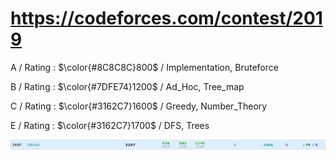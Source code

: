# https://codeforces.com/contest/2019

A / Rating : $\color{#8C8C8C}800$ / Implementation, Bruteforce

B / Rating : $\color{#7DFE74}1200$ / Ad_Hoc, Tree_map

C / Rating : $\color{#3162C7}1600$ / Greedy, Number_Theory

E / Rating : $\color{#3162C7}1700$ / DFS, Trees

![My Image](https://github.com/kss418/Codeforces/blob/main/Images/975.png)


